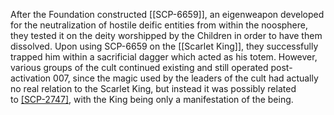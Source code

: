 After the Foundation constructed [[SCP-6659]][](https://alt-battles.fandom.com/wiki/SCP-6659 "w:c:alt-battles:SCP-6659"), an eigenweapon developed for the neutralization of hostile deific entities from within the noosphere, they tested it on the deity worshipped by the Children in order to have them dissolved. Upon using SCP-6659 on the [[Scarlet King]], they successfully trapped him within a sacrificial dagger which acted as his totem. However, various groups of the cult continued existing and still operated post-activation 007, since the magic used by the leaders of the cult had actually no real relation to the Scarlet King, but instead it was possibly related to [[SCP-2747]](https://villains.fandom.com/wiki/SCP-2747 "SCP-2747"), with the King being only a manifestation of the being.